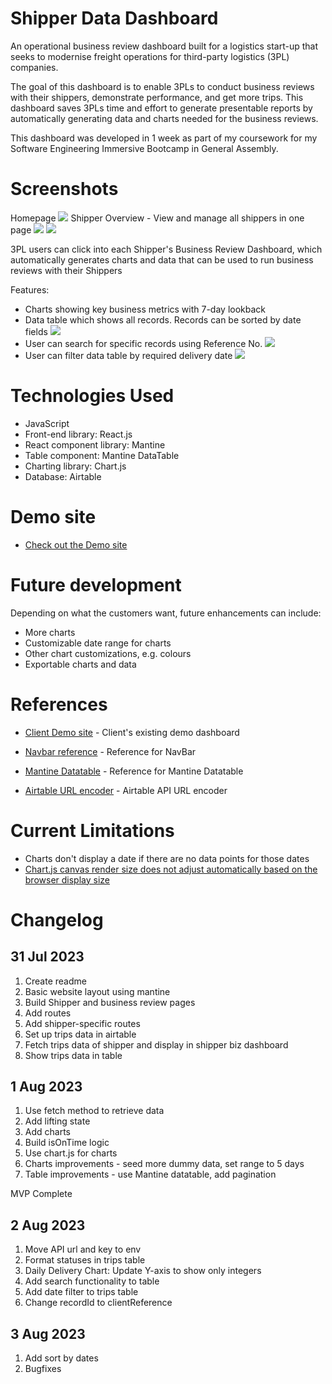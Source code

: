 # Shipper Data Dashboard

An operational business review dashboard built for a logistics start-up that seeks to modernise freight operations for third-party logistics (3PL) companies.

The goal of this dashboard is to enable 3PLs to conduct business reviews with their shippers, demonstrate performance, and get more trips. This dashboard saves 3PLs time and effort to generate presentable reports by automatically generating data and charts needed for the business reviews.

This dashboard was developed in 1 week as part of my coursework for my Software Engineering Immersive Bootcamp in General Assembly.

# Screenshots

Homepage
<img src="./src/assets/ReadmeScreen1.png">
Shipper Overview - View and manage all shippers in one page
<img src="./src/assets/ReadmeScreen2.png">
<img src="./src/assets/ReadmeScreen3.png">

3PL users can click into each Shipper's Business Review Dashboard, which automatically generates charts and data that can be used to run business reviews with their Shippers

Features:

- Charts showing key business metrics with 7-day lookback
- Data table which shows all records. Records can be sorted by date fields
  <img src="./src/assets/ReadmeScreen4.png">
- User can search for specific records using Reference No.
  <img src="./src/assets/ReadmeScreen5.png">
- User can filter data table by required delivery date
  <img src="./src/assets/ReadmeScreen6.png">

# Technologies Used

- JavaScript
- Front-end library: React.js
- React component library: Mantine
- Table component: Mantine DataTable
- Charting library: Chart.js
- Database: Airtable

# Demo site

- [Check out the Demo site][1]

[1]: https://forward-data-dashboard-demo.netlify.app

# Future development

Depending on what the customers want, future enhancements can include:

- More charts
- Customizable date range for charts
- Other chart customizations, e.g. colours
- Exportable charts and data

# References

- [Client Demo site][5] - Client's existing demo dashboard
- [Navbar reference][6] - Reference for NavBar
- [Mantine Datatable][7] - Reference for Mantine Datatable
- [Airtable URL encoder][8] - Airtable API URL encoder

  [5]: https://dashboard.shipamiga.com/dashboard/recja2ANzmll7wqR5
  [6]: https://ui.mantine.dev/category/navbars#double-navbar
  [7]: https://icflorescu.github.io/mantine-datatable
  [8]: https://codepen.io/airtable/full/MeXqOg?baseId=appPYAMvKJeeoDs8Y&tableId=tblghPYVFfkEZRIOE

# Current Limitations

- Charts don't display a date if there are no data points for those dates
- [Chart.js canvas render size does not adjust automatically based on the browser display size][9]

[9]: https://www.chartjs.org/docs/latest/configuration/responsive.html

# Changelog

## 31 Jul 2023

1. Create readme
2. Basic website layout using mantine
3. Build Shipper and business review pages
4. Add routes
5. Add shipper-specific routes
6. Set up trips data in airtable
7. Fetch trips data of shipper and display in shipper biz dashboard
8. Show trips data in table

## 1 Aug 2023

1. Use fetch method to retrieve data
2. Add lifting state
3. Add charts
4. Build isOnTime logic
5. Use chart.js for charts
6. Charts improvements - seed more dummy data, set range to 5 days
7. Table improvements - use Mantine datatable, add pagination

MVP Complete

## 2 Aug 2023

1. Move API url and key to env
2. Format statuses in trips table
3. Daily Delivery Chart: Update Y-axis to show only integers
4. Add search functionality to table
5. Add date filter to trips table
6. Change recordId to clientReference

## 3 Aug 2023

1. Add sort by dates
2. Bugfixes
